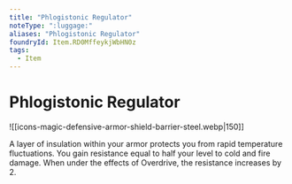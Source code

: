 ```yaml
---
title: "Phlogistonic Regulator"
noteType: ":luggage:"
aliases: "Phlogistonic Regulator"
foundryId: Item.RD0MffeykjWbHN0z
tags:
  - Item
---
```


# Phlogistonic Regulator
![[icons-magic-defensive-armor-shield-barrier-steel.webp|150]]

A layer of insulation within your armor protects you from rapid temperature fluctuations. You gain resistance equal to half your level to cold and fire damage. When under the effects of Overdrive, the resistance increases by 2.
